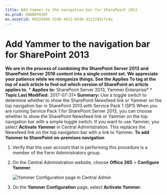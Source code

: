 ```yaml
---
title: Add Yammer to the navigation bar for SharePoint 2013
ms.prod: SHAREPOINT
ms.assetid: 0d32d946-52d0-4913-bfdb-d3c1193cfc4a
---
```



# Add Yammer to the navigation bar for SharePoint 2013
 **We are in the process of combining the SharePoint Server 2013 and SharePoint Server 2016 content into a single content set. We appreciate your patience while we reorganize things. See the Applies To tag at the top of each article to find out which version of SharePoint an article applies to.** * **Applies to:** SharePoint Server 2013, Yammer Enterprise*  * **Topic Last Modified:** 2017-07-31* **Summary:** Use a toggle switch to determine whether to show the SharePoint Newsfeed link or Yammer on the top navigation bar in SharePoint 2013 with Service Pack 1 (SP1).When you are running Service Pack 1 for SharePoint Server 2013, you can choose whether to show the SharePoint Newsfeed link or Yammer on the top navigation bar with a simple toggle switch. If you want to use Yammer, you select **Activate Yammer** in Central Administration. This replaces the Newsfeed link on the top navigation bar with a link to Yammer. **To add Yammer to SharePoint on-premises navigation**
1. Verify that the user account that is performing this procedure is a member of the Farm Administrators group. 
    
  
2. On the Central Administration website, choose **Office 365** > **Configure Yammer**.
    
     ![Yammer Configuration page in Central Admin](images/)
  

  
3. On the **Yammer Configuration** page, select **Activate Yammer**.
    
  

